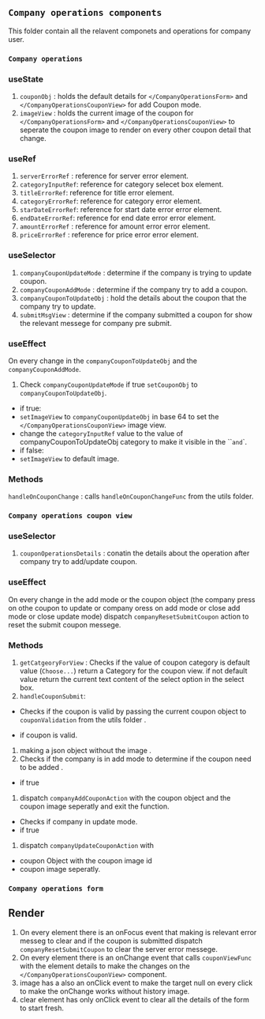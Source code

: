 ## `Company operations components`

This folder contain all the relavent componets and operations for company user.

### `Company operations`

### useState

1. `couponObj` : holds the default details for `</CompanyOperationsForm>` and `</CompanyOperationsCouponView>` for add Coupon mode.
2. `imageView` : holds the current image of the coupon for `</CompanyOperationsForm>` and `</CompanyOperationsCouponView>` to seperate the coupon image to render on every other coupon detail that change.

### useRef

1. `serverErrorRef` : reference for server error element.
2. `categoryInputRef`: reference for category selecet box element.
3. `titleErrorRef`: reference for title error element.
4. `categoryErrorRef`: reference for category error element.
5. `starDateErrorRef`: reference for start date error error element.
6. `endDateErrorRef`: reference for end date error error element.
7. `amountErrorRef` : reference for amount error error element.
8. `priceErrorRef` : reference for price error error element.

### useSelector

1. `companyCouponUpdateMode` : determine if the company is trying to update coupon.
2. `companyCouponAddMode` : determine if the company try to add a coupon.
3. `companyCouponToUpdateObj` : hold the details about the coupon that the company try to update.
4. `submitMsgView` : determine if the company submitted a coupon for show the relevant messege for company pre submit.

### useEffect

On every change in the `companyCouponToUpdateObj`
and the `companyCouponAddMode`.

1. Check `companyCouponUpdateMode` if true `setCouponObj` to `companyCouponToUpdateObj`.

- if true:
- `setImageView` to `companyCouponUpdateObj` in base 64 to set the `</CompanyOperationsCouponView>` image view.
- change the `categoryInputRef` value to the value of companyCouponToUpdateObj category to make it visible in the ``</CompanyOperationsForm>` and `</CompanyOperationsCouponView>`.
- if false:
- `setImageView` to default image.

### Methods

`handleOnCouponChange` : calls `handleOnCouponChangeFunc` from the utils folder.

### `Company operations coupon view`

### useSelector

1. `couponOperationsDetails` : conatin the details about the operation after company try to add/update coupon.

### useEffect

On every change in the add mode or the coupon object
(the company press on othe coupon to update or company oress on add mode or close add mode or close update mode)
dispatch `companyResetSubmitCoupon` action to reset the submit coupon messege.

### Methods

1. `getCatgeoryForView` : Checks if the value of coupon category is default value (`Choose...`) return a Category for the coupon view.
   if not default value return the current text content of the select option in the select box.
2. `handleCouponSubmit`:

- Checks if the coupon is valid by passing the current coupon object to
  `couponValidation` from the utils folder .

- if coupon is valid.

1. making a json object without the image .
2. Checks if the company is in add mode to determine if the coupon need to be added .

- if true

1. dispatch `companyAddCouponAction` with the coupon object and the coupon image seperatly and exit the function.

- Checks if company in update mode.
- if true

1. dispatch `companyUpdateCouponAction`
   with

- coupon Object with the coupon image id
- coupon image seperatly.

### `Company operations form `

## Render

1. On every element there is an onFocus event that making is relevant error messeg
   to clear and if the coupon is submitted
   dispatch `companyResetSubmitCoupon` to clear the server error messege.
2. On every element there is an onChange event that calls `couponViewFunc` with the element details to make the changes on the `</CompanyOperationsCouponView>` component.
3. image has a also an onClick event to make the target null on every click to make the onChange works without history image.
4. clear element has only onClick event to clear all the details of the form to start fresh.
